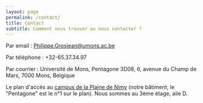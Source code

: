 ```yaml
---
layout: page
permalink: /contact/
title: Contact
subtitle: Comment nous trouver ou nous contacter ?
---
```


Par email : Philippe.Grosjean@umons.ac.be

Par téléphone : +32-65.37.34.97

Par courrier : Université de Mons, Pentagone 3D08, 6, avenue du Champ de Mars, 7000 Mons, Belgique

Le plan d'accès au [campus de la Plaine de Nimy](https://web.umons.ac.be/fr/plan-des-campus/) (notre bâtiment, le "Pentagone" est le n°1 sur le plan). Nous sommes au 3ème étage, aile D.
 
